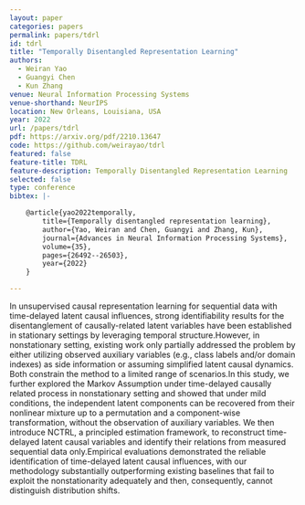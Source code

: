 ```yaml
---
layout: paper
categories: papers
permalink: papers/tdrl
id: tdrl
title: "Temporally Disentangled Representation Learning"
authors:
  - Weiran Yao
  - Guangyi Chen
  - Kun Zhang
venue: Neural Information Processing Systems
venue-shorthand: NeurIPS
location: New Orleans, Louisiana, USA
year: 2022
url: /papers/tdrl
pdf: https://arxiv.org/pdf/2210.13647
code: https://github.com/weirayao/tdrl
featured: false
feature-title: TDRL
feature-description: Temporally Disentangled Representation Learning
selected: false
type: conference
bibtex: |-

    @article{yao2022temporally,
        title={Temporally disentangled representation learning},
        author={Yao, Weiran and Chen, Guangyi and Zhang, Kun},
        journal={Advances in Neural Information Processing Systems},
        volume={35},
        pages={26492--26503},
        year={2022}
    }

---
```


In unsupervised causal representation learning for sequential data with time-delayed latent causal influences, strong identifiability results for the disentanglement of causally-related latent variables have been established in stationary settings by leveraging temporal structure.However, in nonstationary setting, existing work only partially addressed the problem by either utilizing observed auxiliary variables (e.g., class labels and/or domain indexes) as side information or assuming simplified latent causal dynamics. Both constrain the method to a limited range of scenarios.In this study, we further explored the Markov Assumption under time-delayed causally related process in nonstationary setting and showed that under mild conditions, the independent latent components can be recovered from their nonlinear mixture up to a permutation and a component-wise transformation, without the observation of auxiliary variables. We then introduce NCTRL, a principled estimation framework, to reconstruct time-delayed latent causal variables and identify their relations from measured sequential data only.Empirical evaluations demonstrated the reliable identification of time-delayed latent causal influences, with our methodology substantially outperforming existing baselines that fail to exploit the nonstationarity adequately and then, consequently, cannot distinguish distribution shifts.
